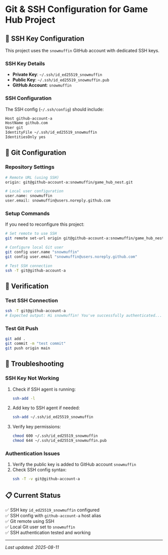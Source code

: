 # Git & SSH Configuration for Game Hub Project

## 🔑 SSH Key Configuration

This project uses the `snowmuffin` GitHub account with dedicated SSH keys.

### SSH Key Details
- **Private Key**: `~/.ssh/id_ed25519_snowmuffin`
- **Public Key**: `~/.ssh/id_ed25519_snowmuffin.pub`
- **GitHub Account**: `snowmuffin`

### SSH Configuration
The SSH config (`~/.ssh/config`) should include:

```bash
Host github-account-a
HostName github.com
User git
IdentityFile ~/.ssh/id_ed25519_snowmuffin
IdentitiesOnly yes
```

## 📝 Git Configuration

### Repository Settings
```bash
# Remote URL (using SSH)
origin: git@github-account-a:snowmuffin/game_hub_nest.git

# Local user configuration
user.name: snowmuffin
user.email: snowmuffin@users.noreply.github.com
```

### Setup Commands
If you need to reconfigure this project:

```bash
# Set remote to use SSH
git remote set-url origin git@github-account-a:snowmuffin/game_hub_nest.git

# Configure local Git user
git config user.name "snowmuffin"
git config user.email "snowmuffin@users.noreply.github.com"

# Test SSH connection
ssh -T git@github-account-a
```

## 🔧 Verification

### Test SSH Connection
```bash
ssh -T git@github-account-a
# Expected output: Hi snowmuffin! You've successfully authenticated...
```

### Test Git Push
```bash
git add .
git commit -m "test commit"
git push origin main
```

## 🚨 Troubleshooting

### SSH Key Not Working
1. Check if SSH agent is running:
   ```bash
   ssh-add -l
   ```

2. Add key to SSH agent if needed:
   ```bash
   ssh-add ~/.ssh/id_ed25519_snowmuffin
   ```

3. Verify key permissions:
   ```bash
   chmod 600 ~/.ssh/id_ed25519_snowmuffin
   chmod 644 ~/.ssh/id_ed25519_snowmuffin.pub
   ```

### Authentication Issues
1. Verify the public key is added to GitHub account `snowmuffin`
2. Check SSH config syntax:
   ```bash
   ssh -T -v git@github-account-a
   ```

## 📋 Current Status

✅ SSH key `id_ed25519_snowmuffin` configured  
✅ SSH config with `github-account-a` host alias  
✅ Git remote using SSH  
✅ Local Git user set to `snowmuffin`  
✅ SSH authentication tested and working  

---

*Last updated: 2025-08-11*

